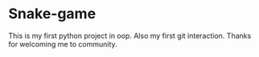 # Snake-game
This is my first python project in oop.
Also my first git interaction.
Thanks for welcoming me to community.
